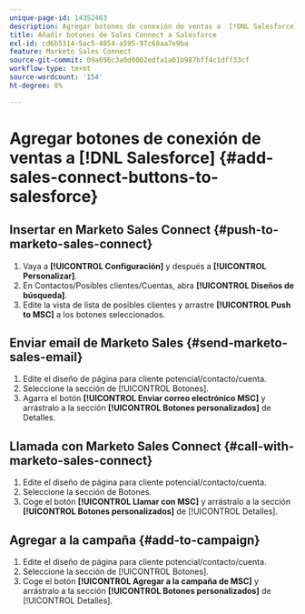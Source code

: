 ```yaml
---
unique-page-id: 14352463
description: Agregar botones de conexión de ventas a  [!DNL Salesforce] - Documentos de Marketo - Documentación del producto
title: Añadir botones de Sales Connect a Salesforce
exl-id: cd6b5314-5ac5-4854-a595-97c68aa7e9ba
feature: Marketo Sales Connect
source-git-commit: 09a656c3a0d0002edfa1a61b987bff4c1dff33cf
workflow-type: tm+mt
source-wordcount: '154'
ht-degree: 8%

---
```


# Agregar botones de conexión de ventas a [!DNL Salesforce] {#add-sales-connect-buttons-to-salesforce}

## Insertar en Marketo Sales Connect {#push-to-marketo-sales-connect}

1. Vaya a **[!UICONTROL Configuración]** y después a **[!UICONTROL Personalizar]**.
1. En Contactos/Posibles clientes/Cuentas, abra **[!UICONTROL Diseños de búsqueda]**.
1. Edite la vista de lista de posibles clientes y arrastre **[!UICONTROL Push to MSC]** a los botones seleccionados.

## Enviar email de Marketo Sales {#send-marketo-sales-email}

1. Edite el diseño de página para cliente potencial/contacto/cuenta.
1. Seleccione la sección de [!UICONTROL Botones].
1. Agarra el botón **[!UICONTROL Enviar correo electrónico MSC]** y arrástralo a la sección **[!UICONTROL Botones personalizados]** de Detalles.

## Llamada con Marketo Sales Connect {#call-with-marketo-sales-connect}

1. Edite el diseño de página para cliente potencial/contacto/cuenta.
1. Seleccione la sección de Botones.
1. Coge el botón **[!UICONTROL Llamar con MSC]** y arrástralo a la sección **[!UICONTROL Botones personalizados]** de [!UICONTROL Detalles].

## Agregar a la campaña {#add-to-campaign}

1. Edite el diseño de página para cliente potencial/contacto/cuenta.
1. Seleccione la sección de [!UICONTROL Botones].
1. Coge el botón **[!UICONTROL Agregar a la campaña de MSC]** y arrástralo a la sección **[!UICONTROL Botones personalizados]** de [!UICONTROL Detalles].
